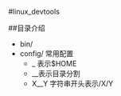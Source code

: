 #linux_devtools

##目录介绍
- bin/
- config/ 常用配置
    - _ 表示$HOME
    - __表示目录分割
    - X__Y 字符串开头表示/X/Y
